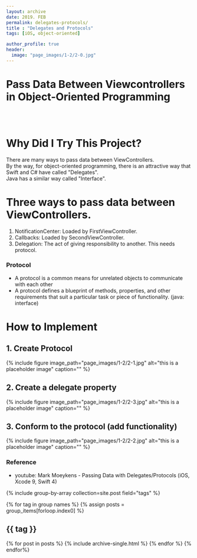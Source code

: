 ```yaml
---
layout: archive
date: 2019. FEB
permalink: delegates-protocols/
title : "Delegates and Protocols"
tags: [iOS, object-oriented]

author_profile: true
header:
  image: "page_images/1-2/2-0.jpg"
---
```


# Pass Data Between Viewcontrollers in Object-Oriented Programming

<br><br>

# Why Did I Try This Project?

There are many ways to pass data between ViewControllers.<br>
By the way, for object-oriented programming, there is an attractive way that Swift and C# have called "Delegates".<br>
Java has a similar way called "Interface".<br>

# Three ways to pass data between ViewControllers.
1. NotificationCenter: Loaded by FirstViewController.
2. Callbacks: Loaded by SecondViewController.
3. Delegation: The act of giving responsibility to another. This needs protocol.

### Protocol
- A protocol is a common means for unrelated objects to communicate with each other
- A protocol defines a blueprint of methods, properties, and other requirements that suit a particular task or piece of functionality. (java: interface)


# How to Implement

## 1. Create Protocol
{% include figure image_path="page_images/1-2/2-1.jpg" alt="this is a placeholder image" caption="" %}

## 2. Create a delegate property  
{% include figure image_path="page_images/1-2/2-3.jpg" alt="this is a placeholder image" caption="" %}

## 3. Conform to the protocol (add functionality)
{% include figure image_path="page_images/1-2/2-2.jpg" alt="this is a placeholder image" caption="" %}


### Reference
- youtube: Mark Moeykens - Passing Data with Delegates/Protocols (iOS, Xcode 9, Swift 4)

{% include group-by-array collection=site.post field="tags" %}

{% for tag in group names %}
  {% assign posts = group_items[forloop.index0] %}
  <h2 id="{{ tag | slugify }} class="archive_subtitle">{{ tag }}</h2>
  {% for post in posts %}
    {% include archive-single.html %}
  {% endfor %}
{% endfor%}
